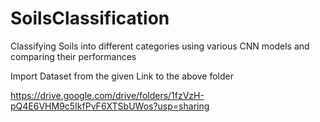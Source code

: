 # SoilsClassification
Classifying Soils into different categories using various CNN models and comparing their performances


Import Dataset from the given Link to the above folder 

https://drive.google.com/drive/folders/1fzVzH-pQ4E6VHM9c5IkfPvF6XTSbUWos?usp=sharing